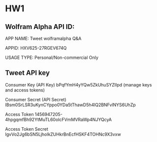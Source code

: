 # HW1

## Wolfram Alpha API ID:
APP NAME: Tweet wolframalpha Q&A

APPID: HXV625-27RGEV674Q

USAGE TYPE: Personal/Non-commercial Only


## Tweet API key
Consumer Key (API Key)	bPqfYmH4yYQw5ZkUhuSYZIIpd (manage keys and access tokens)

Consumer Secret (API Secret)	IBsm0SrLSR3uKynCYppo0YDa5tThawD5h4lQ2BNFvlNYS6UhZp

Access Token	1456947205-4hpgqmfBh92YtMuTL60oIcFVmMVRaWp4NJYQcyA

Access Token Secret	IgvVo2Jg6bSN5LjholkZUHkrBnEcfHSKF4TOHNc9X3vxw
